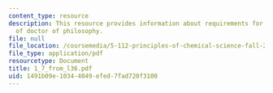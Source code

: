 ```yaml
---
content_type: resource
description: This resource provides information about requirements for the degree
  of doctor of philosophy.
file: null
file_location: /coursemedia/5-112-principles-of-chemical-science-fall-2005/1491b09e10344049efed7fad720f3100_1_7_from_l36.pdf
file_type: application/pdf
resourcetype: Document
title: 1_7_from_l36.pdf
uid: 1491b09e-1034-4049-efed-7fad720f3100
---
```


